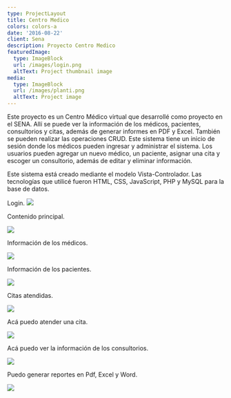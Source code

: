 ```yaml
---
type: ProjectLayout
title: Centro Medico
colors: colors-a
date: '2016-08-22'
client: Sena
description: Proyecto Centro Medico
featuredImage:
  type: ImageBlock
  url: /images/login.png
  altText: Project thumbnail image
media:
  type: ImageBlock
  url: /images/planti.png
  altText: Project image
---
```

Este proyecto es un Centro Médico virtual que desarrollé como proyecto en el SENA. Allí se puede ver la información de los médicos, pacientes, consultorios y citas, además de generar informes en PDF y Excel. También se pueden realizar las operaciones CRUD. Este sistema tiene un inicio de sesión donde los médicos pueden ingresar y administrar el sistema. Los usuarios pueden agregar un nuevo médico, un paciente, asignar una cita y escoger un consultorio, además de editar y eliminar información.

Este sistema está creado mediante el modelo Vista-Controlador. Las tecnologías que utilicé fueron HTML, CSS, JavaScript, PHP y MySQL para la base de datos.

Login.
![](/images/login.png)

Contenido principal.

![](/images/planti.png)

Información de los médicos.

![](/images/medi2.png)

Información de los pacientes.

![](/images/pac.png)

Citas atendidas.

![](/images/citas.png)

Acá puedo atender una cita.

![](/images/aten.png)

Acá puedo ver la información de los consultorios.

![](/images/cons.png)

Puedo generar reportes en Pdf, Excel y Word.

![](/images/repor.png)
